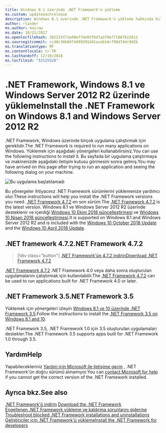```yaml
---
title: Windows 8.1 üzerinde .NET Framework'ü yükleme
ms.custom: updateeachrelease
description: Windows 8.1 üzerinde .NET Framework'ü yükleme hakkında bilgi edinin
author: rlander
ms.author: mairaw
ms.date: 10/22/2017
ms.openlocfilehash: 302215f71e00ef7de03f6d7a27def71087822012
ms.sourcegitcommit: ccd8c36b0d74d99291d41aceb14cf98d74dc9d2b
ms.translationtype: MT
ms.contentlocale: tr-TR
ms.lasthandoff: 12/10/2018
ms.locfileid: "53125528"
---
```

# <a name="install-the-net-framework-on-windows-81-and-windows-server-2012-r2"></a><span data-ttu-id="834d9-103">.NET Framework, Windows 8.1 ve Windows Server 2012 R2 üzerinde yükleme</span><span class="sxs-lookup"><span data-stu-id="834d9-103">Install the .NET Framework on Windows 8.1 and Windows Server 2012 R2</span></span>

<span data-ttu-id="834d9-104">.NET Framework, Windows üzerinde birçok uygulama çalıştırmak için gereklidir.</span><span class="sxs-lookup"><span data-stu-id="834d9-104">The .NET Framework is required to run many applications on Windows.</span></span> <span data-ttu-id="834d9-105">Yüklemek için aşağıdaki yönergeleri kullanabilirsiniz.</span><span class="sxs-lookup"><span data-stu-id="834d9-105">You can use the following instructions to install it.</span></span> <span data-ttu-id="834d9-106">Bu sayfada bir uygulama çalıştırmaya ve makinenizde aşağıdaki iletişim kutusu görmesini sonra gelmiş.</span><span class="sxs-lookup"><span data-stu-id="834d9-106">You may have arrived on this page after trying to run an application and seeing the following dialog on your machine.</span></span>

![Bu uygulama başlatılamadı](./media/this-application-could-not-be-started.png)

<span data-ttu-id="834d9-108">Bu yönergeler ihtiyacınız .NET Framework sürümlerini yüklemenize yardımcı olur.</span><span class="sxs-lookup"><span data-stu-id="834d9-108">These instructions will help you install the .NET Framework versions you need.</span></span> <span data-ttu-id="834d9-109">[.NET Framework 4.7.2](https://go.microsoft.com/fwlink/?LinkID=863255) en son sürüm.</span><span class="sxs-lookup"><span data-stu-id="834d9-109">The [.NET Framework 4.7.2](https://go.microsoft.com/fwlink/?LinkID=863255) is the latest version.</span></span> <span data-ttu-id="834d9-110">Windows 8.1 ve Windows Server 2012 R2 üzerinde desteklenir ve içerdiği [Windows 10 Ekim 2018 güncelleştirmesi](https://support.microsoft.com/en-us/help/4028685/windows-10-get-the-update) ve [Windows 10 Nisan 2018 güncelleştirmesi](https://www.microsoft.com/software-download/windows10).</span><span class="sxs-lookup"><span data-stu-id="834d9-110">It is supported on Windows 8.1 and Windows Server 2012 R2 and is included with the [Windows 10 October 2018 Update](https://support.microsoft.com/en-us/help/4028685/windows-10-get-the-update) and the [Windows 10 April 2018 Update](https://www.microsoft.com/software-download/windows10).</span></span>

## <a name="net-framework-472"></a><span data-ttu-id="834d9-111">.NET framework 4.7.2</span><span class="sxs-lookup"><span data-stu-id="834d9-111">.NET Framework 4.7.2</span></span>

> [!div class="button"]
> [<span data-ttu-id="834d9-112">.NET Framework'ün 4.7.2 indirin</span><span class="sxs-lookup"><span data-stu-id="834d9-112">Download .NET Framework 4.7.2</span></span>](https://www.microsoft.com/net/download/thank-you/net472?utm_source=ms-docs&utm_medium=referral)

<span data-ttu-id="834d9-113">[.NET Framework 4.7.2](https://go.microsoft.com/fwlink/?LinkID=863255) .NET Framework 4.0 veya daha sonra oluşturulan uygulamalarını çalıştırmak için kullanılabilir.</span><span class="sxs-lookup"><span data-stu-id="834d9-113">The [.NET Framework 4.7.2](https://go.microsoft.com/fwlink/?LinkID=863255) can be used to run applications built for .NET Framework 4.0 or later.</span></span>

## <a name="net-framework-35"></a><span data-ttu-id="834d9-114">.NET Framework 3.5</span><span class="sxs-lookup"><span data-stu-id="834d9-114">.NET Framework 3.5</span></span>

<span data-ttu-id="834d9-115">Yüklemek için yönergeleri izleyin [Windows 8.1 ve 10 üzerinde .NET Framework 3.5](dotnet-35-windows-10.md).</span><span class="sxs-lookup"><span data-stu-id="834d9-115">Follow the instructions to install the [.NET Framework 3.5 on Windows 8.1 and 10](dotnet-35-windows-10.md).</span></span>

<span data-ttu-id="834d9-116">.NET Framework 3.5, .NET Framework 1.0 için 3.5 oluşturulan uygulamaları destekler.</span><span class="sxs-lookup"><span data-stu-id="834d9-116">The .NET Framework 3.5 supports apps built for .NET Framework 1.0 through 3.5.</span></span>

## <a name="help"></a><span data-ttu-id="834d9-117">Yardım</span><span class="sxs-lookup"><span data-stu-id="834d9-117">Help</span></span>

<span data-ttu-id="834d9-118">Yapabilecekleriniz [Yardım için Microsoft ile iletişime geçin](mailto:dotnet-install-help@service.microsoft.com?subject=Install-Help) , .NET Framework'ün doğru sürümü alınamıyor.</span><span class="sxs-lookup"><span data-stu-id="834d9-118">You can [contact Microsoft for help](mailto:dotnet-install-help@service.microsoft.com?subject=Install-Help) if you cannot get the correct version of the .NET Framework installed.</span></span>

## <a name="see-also"></a><span data-ttu-id="834d9-119">Ayrıca bkz.</span><span class="sxs-lookup"><span data-stu-id="834d9-119">See also</span></span>

<span data-ttu-id="834d9-120">[.NET Framework'ü indirin](https://www.microsoft.com/net/download/framework?utm_source=ms-docs&utm_medium=referral) </span><span class="sxs-lookup"><span data-stu-id="834d9-120">[Download the .NET Framework](https://www.microsoft.com/net/download/framework?utm_source=ms-docs&utm_medium=referral) </span></span>  
<span data-ttu-id="834d9-121">[Engellenen .NET Framework yükleme ve kaldırma sorunlarını giderme](troubleshoot-blocked-installations-and-uninstallations.md) </span><span class="sxs-lookup"><span data-stu-id="834d9-121">[Troubleshoot blocked .NET Framework installations and uninstallations](troubleshoot-blocked-installations-and-uninstallations.md) </span></span>  
[<span data-ttu-id="834d9-122">Geliştiriciler için .NET Framework'ü yükleme</span><span class="sxs-lookup"><span data-stu-id="834d9-122">Install the .NET Framework for developers</span></span>](guide-for-developers.md)
